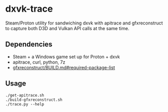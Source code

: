 # dxvk-trace

Steam/Proton utility for sandwiching dxvk with apitrace and gfxreconstruct to capture both D3D and Vulkan API calls at the same time.

## Dependencies

- Steam + a Windows game set up for Proton + dxvk
- apitrace, curl, python, 7z
- [gfxreconstruct/BUILD.md#required-package-list](https://github.com/LunarG/gfxreconstruct/blob/vulkan-sdk-1.4.321.0/BUILD.md#required-package-list)

## Usage

```
./get-apitrace.sh
./build-gfxreconstruct.sh
./trace.py --help
```

